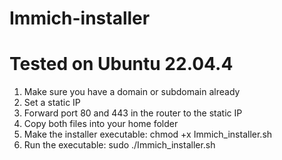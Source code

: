 # Immich-installer
# Tested on Ubuntu 22.04.4

1. Make sure you have a domain or subdomain already
2. Set a static IP
3. Forward port 80 and 443 in the router to the static IP
4. Copy both files into your home folder
5. Make the installer executable: chmod +x Immich_installer.sh
6. Run the executable: sudo ./Immich_installer.sh

   

